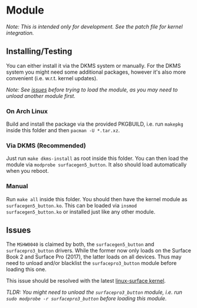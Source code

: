 # Module

_Note: This is intended only for development._
_See the patch file for kernel integration._

## Installing/Testing

You can either install it via the DKMS system or manually.
For the DKMS system you might need some additional packages, however it's also more convenient (i.e. w.r.t. kernel updates).

_Note: See [issues](#issues) before trying to load the module, as you may need to unload another module first._

### On Arch Linux

Build and install the package via the provided PKGBUILD, i.e. run `makepkg` inside this folder and then `pacman -U *.tar.xz`.

### Via DKMS (Recommended)

Just run `make dkms-install` as root inside this folder.
You can then load the module via `modprobe surfacegen5_button`.
It also should load automatically when you reboot.

### Manual

Run `make all` inside this folder.
You should then have the kernel module as `surfacegen5_button.ko`.
This can be loaded via `insmod surfacegen5_button.ko` or installed just like any other module.

## Issues

The `MSHW0040` is claimed by both, the `surfacegen5_button` and `surfacepro3_button` drivers.
While the former now only loads on the Surface Book 2 and Surface Pro (2017), the latter loads on all devices.
Thus may need to unload and/or blacklist the `surfacepro3_button` module before loading this one.

This issue should be resolved with the latest [linux-surface kernel][linux-surface].

_TLDR: You might need to unload the `surfacepro3_button` module, i.e. run `sudo modprobe -r surfacepro3_button` before loading this module._

[linux-surface]: https://github.com/jakeday/linux-surface
